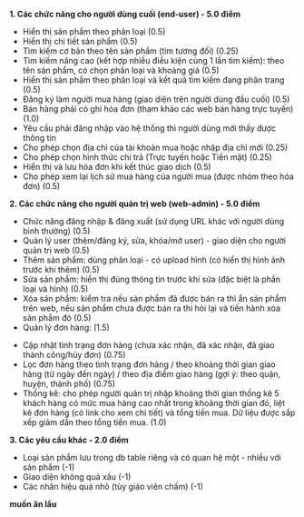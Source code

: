 **1. Các chức năng cho người dùng cuối (end-user) - 5.0 điểm**
- Hiển thị sản phẩm theo phân loại (0.5)
- Hiển thị chi tiết sản phẩm (0.5)
- Tìm kiếm cơ bản theo tên sản phẩm (tìm tương đối) (0.25)
- Tìm kiếm nâng cao (kết hợp nhiều điều kiện cùng 1 lần tìm kiếm): theo tên sản phẩm, có chọn phân loại và khoảng giá (0.5)
- Hiển thị sản phẩm theo phân loại và kết quả tìm kiếm đang phân trang (0.5)
- Đăng ký làm người mua hàng (giao diện trên người dùng đầu cuối) (0.5)
- Bán hàng phải có ghi hóa đơn (tham khảo các web bán hàng trực tuyến) (1.0)
- Yêu cầu phải đăng nhập vào hệ thống thì người dùng mới thấy được thông tin
- Cho phép chọn địa chỉ của tài khoản mua hoặc nhập địa chỉ mới (0.25)
- Cho phép chọn hình thức chi trả (Trực tuyến hoặc Tiền mặt) (0.25)
- Hiển thị và lưu hóa đơn khi kết thúc giao dịch (0.5)
- Cho phép xem lại lịch sử mua hàng của người mua (được nhóm theo hóa đơn) (0.5)
  
**2. Các chức năng cho người quản trị web (web-admin) - 5.0 điểm**
- Chức năng đăng nhập & đăng xuất (sử dụng URL khác với người dùng bình thường) (0.5)
- Quản lý user (thêm/đăng ký, sửa, khóa/mở user) - giao diện cho người quản trị web (0.5)
- Thêm sản phẩm: dùng phân loại - có upload hình (có hiển thị hình ảnh trước khi thêm) (0.5)
- Sửa sản phẩm: hiển thị đúng thông tin trước khi sửa (đặc biệt là phần loại và hình) (0.5)
- Xóa sản phẩm: kiểm tra nếu sản phẩm đã được bán ra thì ẩn sản phẩm trên web, nếu sản phẩm chưa được bán ra thì hỏi lại và tiến hành xóa sản phẩm đó (0.5)
- Quản lý đơn hàng: (1.5)
+ Cập nhật tình trạng đơn hàng (chưa xác nhận, đã xác nhận, đã giao thành công/hủy đơn) (0.75)
+ Lọc đơn hàng theo tình trạng đơn hàng / theo khoảng thời gian giao hàng (từ ngày đến ngày) / theo địa điểm giao hàng (gợi ý: theo quận, huyện, thành phố) (0.75)
+ Thống kê: cho phép người quản trị nhập khoảng thời gian thống kê 5 khách hàng có mức mua hàng cao nhất trong khoảng thời gian đó, liệt kê đơn hàng (có link cho xem chi tiết) và tổng tiền mua. Dữ liệu được sắp xếp giảm dần theo tổng tiền mua. (1.0)
  
**3. Các yêu cầu khác - 2.0 điểm**
- Loại sản phẩm lưu trong db table riêng và có quan hệ một - nhiều với sản phẩm (-1)
- Giao diện không quá xấu (-1)
- Các nhãn hiệu quá nhỏ (tùy giáo viên chấm) (-1)
  
**muốn ăn lẩu**
